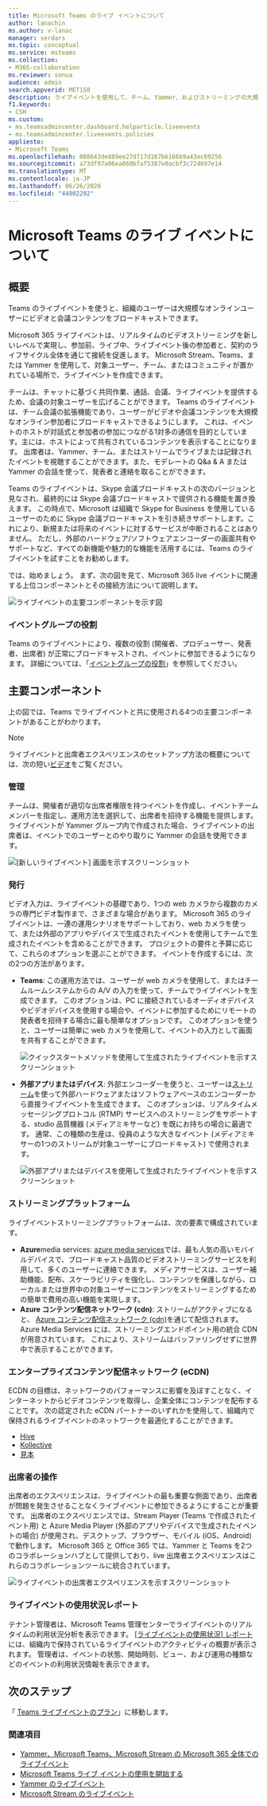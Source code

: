 ```yaml
---
title: Microsoft Teams のライブ イベントについて
author: lanachin
ms.author: v-lanac
manager: serdars
ms.topic: conceptual
ms.service: msteams
ms.collection:
- M365-collaboration
ms.reviewer: sonua
audience: admin
search.appverid: MET150
description: ライブイベントを使用して、チーム、Yammer、およびストリーミングの大規模なオンラインの対象ユーザーにビデオとコンテンツをブロードキャストする方法について説明します。
f1.keywords:
- CSH
ms.custom:
- ms.teamsadmincenter.dashboard.helparticle.liveevents
- ms.teamsadmincenter.liveevents.policies
appliesto:
- Microsoft Teams
ms.openlocfilehash: 088643de889ee27d717d167b6166b9a43ec69256
ms.sourcegitcommit: a73df97a06ea860bfaf5387e0acbf3c724697e14
ms.translationtype: MT
ms.contentlocale: ja-JP
ms.lasthandoff: 06/26/2020
ms.locfileid: "44902292"
---
```

# <a name="what-are-microsoft-teams-live-events"></a>Microsoft Teams のライブ イベントについて

## <a name="overview"></a>概要

Teams のライブイベントを使うと、組織のユーザーは大規模なオンラインユーザーにビデオと会議コンテンツをブロードキャストできます。 

Microsoft 365 ライブイベントは、リアルタイムのビデオストリーミングを新しいレベルで実現し、参加前、ライブ中、ライブイベント後の参加者と、契約のライフサイクル全体を通じて接続を促進します。 Microsoft Stream、Teams、または Yammer を使用して、対象ユーザー、チーム、またはコミュニティが置かれている場所で、ライブイベントを作成できます。  

チームは、チャットに基づく共同作業、通話、会議、ライブイベントを提供するため、会議の対象ユーザーを広げることができます。 Teams のライブイベントは、チーム会議の拡張機能であり、ユーザーがビデオや会議コンテンツを大規模なオンライン参加者にブロードキャストできるようにします。 これは、イベントのホストが対話式と参加者の参加につながる1対多の通信を目的としています。主には、ホストによって共有されているコンテンツを表示することになります。 出席者は、Yammer、チーム、またはストリームでライブまたは記録されたイベントを視聴することができます。また、モデレートの Q&a & A または Yammer の会話を使って、発表者と連絡を取ることができます。

Teams のライブイベントは、Skype 会議ブロードキャストの次のバージョンと見なされ、最終的には Skype 会議ブロードキャストで提供される機能を置き換えます。 この時点で、Microsoft は組織で Skype for Business を使用しているユーザーのために Skype 会議ブロードキャストを引き続きサポートします。これにより、新規または将来のイベントに対するサービスが中断されることはありません。 ただし、外部のハードウェア/ソフトウェアエンコーダーの画面共有やサポートなど、すべての新機能や魅力的な機能を活用するには、Teams のライブイベントを試すことをお勧めします。

では、始めましょう。 まず、次の図を見て、Microsoft 365 live イベントに関連する上位コンポーネントとその接続方法について説明します。 

![ライブイベントの主要コンポーネントを示す図](../media/teams-live-events.png  "ライブイベント、スケジューリング、生産、ストリームプラットフォーム、認定されたサードパーティの eCDN プロバイダーの主要コンポーネントを示す図")

### <a name="event-group-roles"></a>イベントグループの役割
Teams のライブイベントにより、複数の役割 (開催者、プロデューサー、発表者、出席者) が正常にブロードキャストされ、イベントに参加できるようになります。 詳細については、「[イベントグループの役割](https://support.office.com/article/get-started-with-microsoft-teams-live-events-d077fec2-a058-483e-9ab5-1494afda578a?ui=en-US&rs=en-US&ad=US#bkmk_roles)」を参照してください。

## <a name="key-components"></a>主要コンポーネント
上の図では、Teams でライブイベントと共に使用される4つの主要コンポーネントがあることがわかります。

> [!NOTE]
> ライブイベントと出席者エクスペリエンスのセットアップ方法の概要については、次の短い[ビデオ](https://support.office.com/article/video-plan-and-schedule-a-live-event-f92363a0-6d98-46d2-bdd9-f2248075e502)をご覧ください。

### <a name="scheduling"></a>管理
チームは、開催者が適切な出席者権限を持つイベントを作成し、イベントチームメンバーを指定し、運用方法を選択して、出席者を招待する機能を提供します。 ライブイベントが Yammer グループ内で作成された場合、ライブイベントの出席者は、イベントでのユーザーとのやり取りに Yammer の会話を使用できます。 

![[新しいライブイベント] 画面を示すスクリーンショット](../media/teams-live-events-schedule.png "新しいライブイベントを作成してスケジュールする新しいライブイベント画面を示すスクリーンショット")

### <a name="production"></a>発行
ビデオ入力は、ライブイベントの基礎であり、1つの web カメラから複数のカメラの専門ビデオ製作まで、さまざまな場合があります。 Microsoft 365 のライブイベントは、一連の運用シナリオをサポートしており、web カメラを使って、または外部のアプリやデバイスで生成されたイベントを使用してチームで生成されたイベントを含めることができます。 プロジェクトの要件と予算に応じて、これらのオプションを選ぶことができます。 イベントを作成するには、次の2つの方法があります。

- **Teams**: この運用方法では、ユーザーが web カメラを使用して、またはチームルームシステムからの A/V の入力を使って、チームでライブイベントを生成できます。 このオプションは、PC に接続されているオーディオデバイスやビデオデバイスを使用する場合や、イベントに参加するためにリモートの発表者を招待する場合に最も簡単なオプションです。 このオプションを使うと、ユーザーは簡単に web カメラを使用して、イベントの入力として画面を共有することができます。 

    ![クイックスタートメソッドを使用して生成されたライブイベントを示すスクリーンショット](../media/teams-live-events-quick-start.png "クイックスタートの運用方法を使用して生成されたライブイベントを示すスクリーンショット")

- **外部アプリまたはデバイス**: 外部エンコーダーを使うと、ユーザーは[ストリーム](https://stream.microsoft.com)を使って外部ハードウェアまたはソフトウェアベースのエンコーダーから直接ライブイベントを生成できます。 このオプションは、リアルタイムメッセージングプロトコル (RTMP) サービスへのストリーミングをサポートする、studio 品質機器 (メディアミキサーなど) を既にお持ちの場合に最適です。 通常、この種類の生産は、役員のような大きなイベント (メディアミキサーの1つのストリームが対象ユーザーにブロードキャスト) で使用されます。 

    ![外部アプリまたはデバイスを使用して生成されたライブイベントを示すスクリーンショット](../media/teams-live-events-external-encoder.png "外部アプリまたはデバイスの運用方法を使用して生成されたライブイベントを示すスクリーンショット")

### <a name="streaming-platform"></a>ストリーミングプラットフォーム
ライブイベントストリーミングプラットフォームは、次の要素で構成されています。

- **Azure**media services: [azure media services](https://docs.microsoft.com/azure/media-services/previous/)では、最も人気の高いモバイルデバイスで、ブロードキャスト品質のビデオストリーミングサービスを利用して、多くのユーザーに連絡できます。 メディアサービスは、ユーザー補助機能、配布、スケーラビリティを強化し、コンテンツを保護しながら、ローカルまたは世界中の対象ユーザーにコンテンツをストリーミングするための簡単で費用の高い機能を実現します。
- **Azure コンテンツ配信ネットワーク (cdn)**: ストリームがアクティブになると、 [Azure コンテンツ配信ネットワーク (cdn)](https://docs.microsoft.com/azure/cdn/)を通じて配信されます。 Azure Media Services には、ストリーミングエンドポイント用の統合 CDN が用意されています。 これにより、ストリームはバッファリングせずに世界中で表示することができます。

### <a name="enterprise-content-delivery-network-ecdn"></a>エンタープライズコンテンツ配信ネットワーク (eCDN)
ECDN の目標は、ネットワークのパフォーマンスに影響を及ぼすことなく、インターネットからビデオコンテンツを取得し、企業全体にコンテンツを配布することです。 次の認定された eCDN パートナーのいずれかを使用して、組織内で保持されるライブイベントのネットワークを最適化することができます。
- [Hive](https://www.hivestreaming.com/partners/integration-partners/microsoft/)
- [Kollective](https://kollective.com/ecdn-solutions/microsoft-live-events/)
- [見本](https://rampecdn.com)

### <a name="attendee-experience"></a>出席者の操作 
出席者のエクスペリエンスは、ライブイベントの最も重要な側面であり、出席者が問題を発生させることなくライブイベントに参加できるようにすることが重要です。 出席者のエクスペリエンスでは、Stream Player (Teams で作成されたイベント用) と Azure Media Player (外部のアプリやデバイスで生成されたイベントの場合) が使用され、デスクトップ、ブラウザー、モバイル (iOS、Android) で動作します。 Microsoft 365 と Office 365 では、Yammer と Teams を2つのコラボレーションハブとして提供しており、live 出席者エクスペリエンスはこれらのコラボレーションツールに統合されています。 

![ライブイベントの出席者エクスペリエンスを示すスクリーンショット](../media/teams-live-events-attendee.png "ライブイベントの出席者エクスペリエンスを示すスクリーンショット")

### <a name="live-event-usage-report"></a>ライブイベントの使用状況レポート 
テナント管理者は、Microsoft Teams 管理センターでライブイベントのリアルタイムの利用状況分析を表示できます。  [[ライブイベントの使用状況] レポート](../teams-analytics-and-reports/teams-live-event-usage-report.md)には、組織内で保持されているライブイベントのアクティビティの概要が表示されます。  管理者は、イベントの状態、開始時刻、ビュー、および運用の種類などのイベントの利用状況情報を表示できます。  

## <a name="next-steps"></a>次のステップ
「 [Teams ライブイベントのプラン](plan-for-teams-live-events.md)」に移動します。

### <a name="related-topics"></a>関連項目
- [Yammer、Microsoft Teams、Microsoft Stream の Microsoft 365 全体でのライブイベント](https://docs.microsoft.com/stream/live-event-m365)
- [Microsoft Teams ライブ イベントの使用を開始する](https://support.office.com/article/d077fec2-a058-483e-9ab5-1494afda578a)
- [Yammer のライブイベント](https://support.office.com/article/live-events-in-yammer-4ece0ee2-c268-4636-bf2a-16e454befe57)
- [Microsoft Stream のライブイベント](https://docs.microsoft.com/stream/live-event-overview)

 
